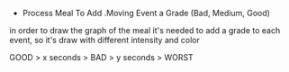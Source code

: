 - Process Meal To Add .Moving Event a Grade (Bad, Medium, Good)

in order to draw the graph of the meal it's needed to add a grade to each event, so it's draw with different intensity and color

GOOD > x seconds > BAD > y seconds > WORST
